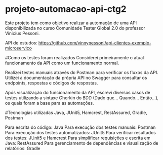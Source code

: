 # projeto-automacao-api-ctg2
Este projeto tem como objetivo realizar a automação de uma API disponibilizada no curso Comunidade Tester Global 2.0 do professor Vinicius Pessoni.

API de estudos: https://github.com/vinnypessoni/api-clientes-exemplo-microservico

#Como os testes foram realizados
Considerei primeiramente o atual funcionamento da API como um funcionamento normal.

Realizei testes manuais através do Postman para verificar os fluxos da API. Utilizei a documentação da própria API no Swagger para consultar os endpoints, respostas e códigos de respostas.

Após visualização do funcionamento da API, escrevi diversos casos de testes utilizando a sintaxe Gherkin do BDD (Dado que... Quando... Então...), os quais foram a base para as automações.

#Tecnologias utilizadas
Java, JUnit5, Hamcrest, RestAssured, Gradle, Postman

Para escrita do código: Java
Para execução dos testes manuais: Postman
Para execução dos testes automatizados: JUnit5
Para verificar resultados dos testes: JUnit5 e Hamcrest
Para simplificar requisições e escrita em Java: RestAssured
Para gerenciamento de dependências e visualização de relatórios: Gradle
